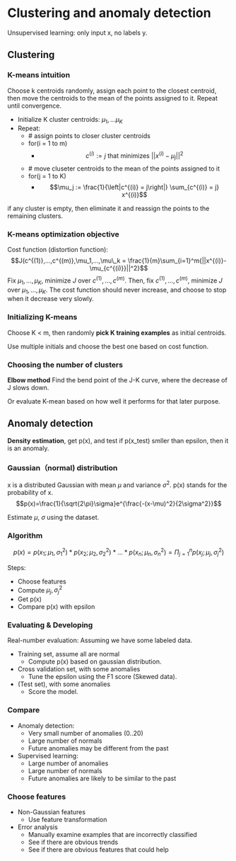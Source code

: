 # Clustering and anomaly detection
Unsupervised learning: only input x, no labels y. 
## Clustering
### K-means intuition
Choose k centroids randomly, assign each point to the closest centroid, then move the centroids to the mean of the points assigned to it. Repeat until convergence.

* Initialize K cluster centroids: $\mu_1, ... \mu_K$
* Repeat:
  * \# assign points to closer cluster centroids
  * for(i = 1 to m)
    * $$c^{(i)} := j \text{ that minimizes } ||x^{(i)} - \mu_j||^2$$  
  * \# move cluseter centroids to the mean of the points assigned to it
  * for(j = 1 to K)
    * $$\mu_j := \frac{1}{\left|c^{(i)} = j\right|} \sum_{c^{(i)} = j} x^{(i)}$$

if any cluster is empty, then eliminate it and reassign the points to the remaining clusters.

### K-means optimization objective
Cost function (distortion function):
$$J(c^{(1)},...,c^{(m)},\mu_1,...,\mu\_k = \frac{1}{m}\sum_{i=1}^m{||x^{(i)}-\mu_{c^{(i)}}||^2}$$
Fix $\mu_1,...,\mu_K$, minimize $J$ over $c^{(1)},...,c^{(m)}$.
Then, fix $c^{(1)},...,c^{(m)}$, minimize $J$ over $\mu_1,...,\mu_K$.
The cost function should never increase, and choose to stop when it decrease very slowly.

### Initializing K-means
Choose K < m, then randomly **pick K training examples** as initial centroids.

Use multiple initials and choose the best one based on cost function.

### Choosing the number of clusters
**Elbow method**
Find the bend point of the J-K curve, where the decrease of J slows down.

Or evaluate K-mean based on how well it performs for that later purpose.

## Anomaly detection
**Density estimation**, get p(x), and test if p(x_test) smller than epsilon, then it is an anomaly.

### Gaussian（normal) distribution
x is a distributed Gaussian with mean $\mu$ and variance $\sigma^2$. p(x) stands for the probability of x.
$$p(x)=\frac{1}{\sqrt{2\pi}\sigma}e^{\frac{-(x-\mu)^2}{2\sigma^2}}$$

Estimate $\mu$, $\sigma$ using the dataset.

### Algorithm
$$p(x) = p(x_1;\mu_1,\sigma_1^2)*p(x_2;\mu_2,\sigma_2^2)*...*p(x_n;\mu_n,\sigma_n^2) = \Pi_{j=1}^{n}p(x_j;\mu_j,\sigma_j^2)$$

Steps:
* Choose features
* Compute $\mu_j, \sigma_j^2$
* Get p(x)
* Compare p(x) with epsilon

### Evaluating & Developing
Real-number evaluation: Assuming we have some labeled data.
* Training set, assume all are normal
  * Compute p(x) based on gaussian distribution.
* Cross validation set, with some anomalies
  * Tune the epsilon using the F1 score (Skewed data).
* (Test set), with some anomalies 
  * Score the model.

### Compare
* Anomaly detection: 
  * Very small number of anomalies (0..20)
  * Large number of normals
  * Future anomalies may be different from the past
* Supervised learning:
  * Large number of anomalies
  * Large number of normals
  * Future anomalies are likely to be similar to the past

### Choose features
* Non-Gaussian features
  * Use feature transformation
* Error analysis
  * Manually examine examples that are incorrectly classified
  * See if there are obvious trends
  * See if there are obvious features that could help